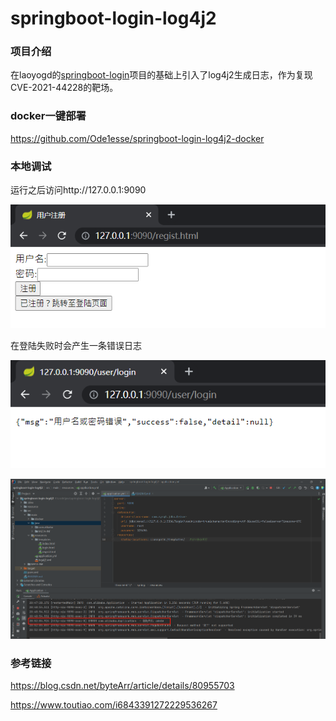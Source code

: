 # springboot-login-log4j2

### 项目介绍

在laoyogd的[springboot-login](https://github.com/laoyog/springboot-login)项目的基础上引入了log4j2生成日志，作为复现CVE-2021-44228的靶场。

### docker一键部署

https://github.com/Ode1esse/springboot-login-log4j2-docker

### 本地调试

运行之后访问http://127.0.0.1:9090

![image-20211214205005122](resource/README/media/image-20211214205005122.png)

在登陆失败时会产生一条错误日志

![image-20211214205221675](resource/README/media/image-20211214205221675.png)

![image-20211214205341001](resource/README/media/image-20211214205341001.png)

### 参考链接
https://blog.csdn.net/byteArr/article/details/80955703

https://www.toutiao.com/i6843391272229536267

